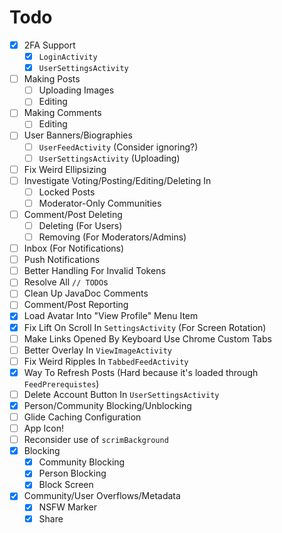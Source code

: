 # Todo
- [x] 2FA Support
  - [x] `LoginActivity`
  - [x] `UserSettingsActivity`
- [ ] Making Posts
  - [ ] Uploading Images
  - [ ] Editing
- [ ] Making Comments
  - [ ] Editing
- [ ] User Banners/Biographies
  - [ ] `UserFeedActivity` (Consider ignoring?)
  - [ ] `UserSettingsActivity` (Uploading)
- [ ] Fix Weird Ellipsizing
- [ ] Investigate Voting/Posting/Editing/Deleting In
  - [ ] Locked Posts
  - [ ] Moderator-Only Communities
- [ ] Comment/Post Deleting
  - [ ] Deleting (For Users)
  - [ ] Removing (For Moderators/Admins)
- [ ] Inbox (For Notifications)
- [ ] Push Notifications
- [ ] Better Handling For Invalid Tokens
- [ ] Resolve All `// TODO`s
- [ ] Clean Up JavaDoc Comments
- [ ] Comment/Post Reporting
- [x] Load Avatar Into "View Profile" Menu Item
- [x] Fix Lift On Scroll In `SettingsActivity` (For Screen Rotation)
- [ ] Make Links Opened By Keyboard Use Chrome Custom Tabs
- [ ] Better Overlay In `ViewImageActivity`
- [ ] Fix Weird Ripples In `TabbedFeedActivity`
- [x] Way To Refresh Posts (Hard because it's loaded through `FeedPrerequistes`)
- [ ] Delete Account Button In `UserSettingsActivity`
- [x] Person/Community Blocking/Unblocking
- [ ] Glide Caching Configuration
- [ ] App Icon!
- [ ] Reconsider use of `scrimBackground`
- [x] Blocking
  - [x] Community Blocking
  - [x] Person Blocking
  - [x] Block Screen
- [x] Community/User Overflows/Metadata
  - [x] NSFW Marker
  - [x] Share